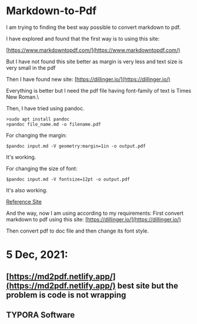 # Markdown-to-Pdf

I am trying to finding the best way possible to convert markdown to pdf.

I have explored and found that the first way is to using this site: 

[https://www.markdowntopdf.com/](https://www.markdowntopdf.com/)

But I have not found this site better as margin is very less and text size is very small in the pdf


Then I have found new site:
[https://dillinger.io/](https://dillinger.io/)

Everything is better but I need the pdf file having font-family of text is Times New Roman.\


Then, I have tried using pandoc.
```
>sudo apt install pandoc
>pandoc file_name.md -o filename.pdf
```
For changing the margin:
```
$pandoc input.md -V geometry:margin=1in -o output.pdf
```
It's working.

For changing the size of font:
```
$pandoc input.md -V fontsize=12pt -o output.pdf 
```
It's also working.

[Reference Site](https://stackoverflow.com/questions/23811002/from-markdown-to-pdf-how-to-change-the-font-size-with-pandoc)

And the way, now I am using according to my requirements: 
First convert markdown to pdf using this site:
[https://dillinger.io/](https://dillinger.io/)

Then convert pdf to doc file and then change its font style.
 # 5 Dec, 2021: 
 ## [https://md2pdf.netlify.app/](https://md2pdf.netlify.app/) best site but the problem is code is not wrapping
 
 
 
 ## TYPORA Software
